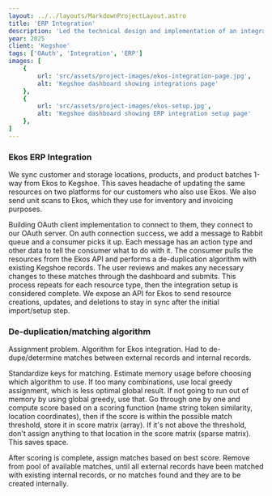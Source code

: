 ```yaml
---
layout: ../../layouts/MarkdownProjectLayout.astro
title: 'ERP Integration'
description: 'Led the technical design and implementation of an integration with the leading brewery ERP provider to import and sync resources across platforms.'
year: 2025
client: 'Kegshoe'
tags: ['OAuth', 'Integration', 'ERP']
images: [
    {
        url: 'src/assets/project-images/ekos-integration-page.jpg',
        alt: 'Kegshoe dashboard showing integrations page'
    },
    {
        url: 'src/assets/project-images/ekos-setup.jpg',
        alt: 'Kegshoe dashboard showing ERP integration setup page'
    },
]
---
```


### Ekos ERP Integration
We sync customer and storage locations, products, and product batches 1-way from Ekos to Kegshoe. This saves headache of updating the same resources on two platforms for our customers who also use Ekos. We also send unit scans to Ekos, which they use for inventory and invoicing purposes.

Building OAuth client implementation to connect to them, they connect to our OAuth server. On auth connection success, we add a message to Rabbit queue and a consumer picks it up. Each message has an action type and other data to tell the consumer what to do with it. The consumer pulls the resources from the Ekos API and performs a de-duplication algorithm with existing Kegshoe records. The user reviews and makes any necessary changes to these matches through the dashboard and submits. This process repeats for each resource type, then the integration setup is considered complete. We expose an API for Ekos to send resource creations, updates, and deletions to stay in sync after the initial import/setup step.

### De-duplication/matching algorithm
Assignment problem. Algorithm for Ekos integration. Had to de-dupe/determine matches between external records and internal records.

Standardize keys for matching. Estimate memory usage before choosing which algorithm to use. If too many combinations, use local greedy assignment, which is less optimal global result. If not going to run out of memory by using global greedy, use that. Go through one by one and compute score based on a scoring function (name string token similarity, location coordinates), then if the score is within the possible match threshold, store it in score matrix (array). If it's not above the threshold, don't assign anything to that location in the score matrix (sparse matrix). This saves space.

After scoring is complete, assign matches based on best score. Remove from pool of available matches, until all external records have been matched with existing internal records, or no matches found and they are to be created internally.
